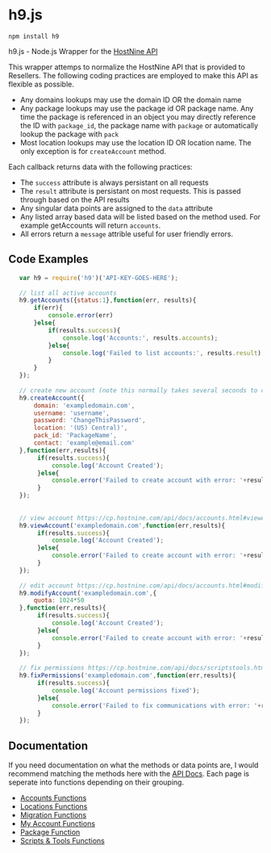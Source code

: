 h9.js
=====

    npm install h9


h9.js - Node.js Wrapper for the [HostNine API](https://cp.hostnine.com/api/docs/)

This wrapper attemps to normalize the HostNine API that is provided to Resellers. The following coding practices are employed to make this API as flexible as possible.

 * Any domains lookups may use the domain ID OR the domain name
 * Any package lookups may use the package id OR package name. Any time the package is referenced in an object you may directly reference the ID with `package_id`, the package name with `package` or automatically lookup the package with `pack`
 * Most location lookups may use the location ID OR location name. The only exception is for `createAccount` method.

Each callback returns data with the following practices:

 * The `success` attribute is always persistant on all requests
 * The `result` attribute is persistant on most requests. This is passed through based on the API results
 * Any singular data points are assigned to the `data` attribute
 * Any listed array based data will be listed based on the method used. For example getAccounts will return `accounts`.
 * All errors return a `message` attrible useful for user friendly errors.


Code Examples
-------------
```javascript
   var h9 = require('h9')('API-KEY-GOES-HERE');
   
   // list all active accounts 
   h9.getAccounts({status:1},function(err, results){
       if(err){
           console.error(err)
       }else{
           if(results.success){
               console.log('Accounts:', results.accounts);
           }else{
               console.log('Failed to list accounts:', results.result);
           }
       }
   });
   
   // create new account (note this normally takes several seconds to complete) https://cp.hostnine.com/api/docs/accounts.html#createAccount
   h9.createAccount({
       domain: 'exampledomain.com',
       username: 'username',
       password: 'ChangeThisPassword',
       location: '(US) Central)',
       pack_id: 'PackageName',
       contact: 'example@email.com'
   },function(err,results){
        if(results.success){
            console.log('Account Created');
        }else{
            console.error('Failed to create account with error: '+results.result);
        }
   });
   
   
   // view account https://cp.hostnine.com/api/docs/accounts.html#viewAccount
   h9.viewAccount('exampledomain.com',function(err,results){
        if(results.success){
            console.log('Account Created');
        }else{
            console.error('Failed to create account with error: '+results.result);
        }
   });
   
   // edit account https://cp.hostnine.com/api/docs/accounts.html#modifyAccount
   h9.modifyAccount('exampledomain.com',{
       quota: 1024*50
   },function(err,results){
        if(results.success){
            console.log('Account Created');
        }else{
            console.error('Failed to create account with error: '+results.result);
        }
   });
   
   // fix permissions https://cp.hostnine.com/api/docs/scriptstools.html#fixPermissions
   h9.fixPermissions('exampledomain.com',function(err,results){
        if(results.success){
            console.log('Account permissions fixed');
        }else{
            console.error('Failed to fix communications with error: '+results.result);
        }
   });
```

Documentation
--------------------

If you need documentation on what the methods or data points are, I would recommend matching the methods here with the [API Docs](https://cp.hostnine.com/api/docs/). Each page is seperate into functions depending on their grouping.

* [Accounts Functions](https://github.com/nodecraft/h9.js/wiki/Accounts-Functions)
* [Locations Functions](https://github.com/nodecraft/h9.js/wiki/Locations-Functions)
* [Migration Functions](https://github.com/nodecraft/h9.js/wiki/Migration-Functions)
* [My Account Functions](https://github.com/nodecraft/h9.js/wiki/My-Account-Functions)
* [Package Function](https://github.com/nodecraft/h9.js/wiki/Package-Function)
* [Scripts & Tools Functions](https://github.com/nodecraft/h9.js/wiki/Scripts-&-Tools-Functions)

